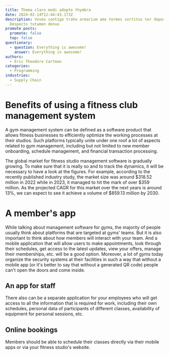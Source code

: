 ```yaml
---
title: Thema claro modi adopto thymbra
date: 2024-02-14T12:44:43.173Z
description: Voveo contigo traho armarium amo termes sortitus ter deporto coepi.
  Despecto tutamen denuo
promote posts:
  promote: false
  top: false
questionary:
  - question: Everything is awesome!
    answer: Everything is awesome!
authors:
  - Eric Theodore Cartman
categories:
  - Programming
industries:
  - Supply Chain
---
```

# Benefits of using a fitness club management system

A gym management system can be defined as a software product that allows fitness businesses to efficiently optimize the working processes at their studios. Such platforms typically unite under one roof a lot of aspects related to gym management, including but not limited to new member onboarding, schedule management, and financial transaction processing.

The global market for fitness studio management software is gradually growing. To make sure that it is really so and to track the dynamics, it will be necessary to have a look at the figures. For example, according to the recently published industry study, the market size was around $318.52 million in 2022 while in 2023, it managed to hit the mark of over $359 million. As the projected CAGR for this market over the next years is around 13%, we can expect to see it achieve a volume of $859.13 million by 2030.

# A member's app
While talking about management software for gyms, the majority of people usually think about platforms that are targeted at gyms' teams. But it is also important to think about how members will interact with your team. And a mobile application that will allow users to make appointments, look through their schedules, get access to the latest updates, view your offers, manage their memberships, etc. will be a good option. Moreover, a lot of gyms today organize the security systems at their facilities in such a way that without a mobile app (or it's better to say that without a generated QR code) people can't open the doors and come inside.

## An app for staff
There also can be a separate application for your employees who will get access to all the information that is required for work, including their own schedules, personal data of participants of different classes, availability of equipment for personal sessions, etc.

## Online bookings
Members should be able to schedule their classes directly via their mobile apps or via your fitness studio's website.

